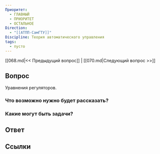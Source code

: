 ```yaml
---
Приоритет:
  - ГЛАВНЫЙ
  - ПРИОРИТЕТ
  - ОСТАЛЬНОЕ
Direction:
  - "[[АТПП-СамГТУ]]" 
Discipline: Теория автоматического управления 
tags:
  - пусто
---
```

[[068.md|<< Предыдущий вопрос]] | [[070.md|Следующий вопрос >>]]
## Вопрос

Уравнения регуляторов.

### Что возможно нужно будет рассказать?

### Какие могут быть задачи?

## Ответ

## Ссылки

